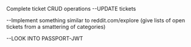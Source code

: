 Complete ticket CRUD operations
--UPDATE tickets











--Implement something similar to reddit.com/explore (give lists of open tickets from a smattering of categories)

--LOOK INTO PASSPORT-JWT